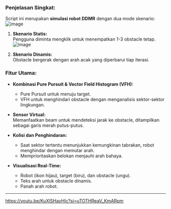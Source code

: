 
### Penjelasan Singkat:
Script ini merupakan **simulasi robot DDMR** dengan dua mode skenario:
![image](https://github.com/user-attachments/assets/adcc7dc5-2770-40b9-8804-923870eb6950)

1. **Skenario Statis:**  
   Pengguna diminta mengklik untuk menempatkan 1-3 obstacle tetap.
   ![image](https://github.com/user-attachments/assets/9eecd3cc-0cce-4438-826f-4efdd0c79982)

3. **Skenario Dinamis:**  
   Obstacle bergerak dengan arah acak yang diperbarui tiap iterasi.

### Fitur Utama:
- **Kombinasi Pure Pursuit & Vector Field Histogram (VFH):**  
  - Pure Pursuit untuk menuju target.
  - VFH untuk menghindari obstacle dengan menganalisis sektor-sektor lingkungan.

- **Sensor Virtual:**  
  Memanfaatkan beam untuk mendeteksi jarak ke obstacle, ditampilkan sebagai garis merah putus-putus.

- **Kolisi dan Penghindaran:**  
  - Saat sektor tertentu menunjukkan kemungkinan tabrakan, robot menghindar dengan memutar arah.
  - Memprioritaskan belokan menjauhi arah bahaya.

- **Visualisasi Real-Time:**  
  - Robot (ikon hijau), target (biru), dan obstacle (ungu).
  - Teks arah untuk obstacle dinamis.
  - Panah arah robot.

---
https://youtu.be/KuXlSHayHlc?si=uTOTHReaV_KmARpm
